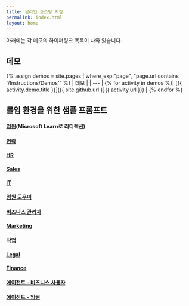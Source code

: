```yaml
---
title: 온라인 호스팅 지침
permalink: index.html
layout: home
---
```


아래에는 각 데모의 하이퍼링크 목록이 나와 있습니다.

## 데모

{% assign demos = site.pages | where_exp:"page", "page.url contains '/Instructions/Demos'" %}
| 데모 |
| --- |
{% for activity in demos  %}| [{{ activity.demo.title }}]({{ site.github.url }}{{ activity.url }}) |
{% endfor %}

## 몰입 환경을 위한 샘플 프롬프트

#### [임원](https://learn.microsoft.com/en-us/training/modules/envision-new-ideas-with-microsoft-365-copilot/)(Microsoft Learn로 리디렉션)

#### [연락](https://microsoftlearning.github.io/MS-4021-Copilot-Immersion-Experience/Instructions/Prompts/Communications-Prompts.html)

#### [HR](https://microsoftlearning.github.io/MS-4021-Copilot-Immersion-Experience/Instructions/Prompts/HR-Prompts.html)

#### [Sales](https://microsoftlearning.github.io/MS-4021-Copilot-Immersion-Experience/Instructions/Prompts/Sales-Prompts.html)

#### [IT](https://microsoftlearning.github.io/MS-4021-Copilot-Immersion-Experience/Instructions/Prompts/IT-Prompts.html)

#### [임원 도우미](https://microsoftlearning.github.io/MS-4021-Copilot-Immersion-Experience/Instructions/Prompts/EA-Prompts.html)

#### [비즈니스 관리자](https://microsoftlearning.github.io/MS-4021-Copilot-Immersion-Experience/Instructions/Prompts/Business-Manager-Prompts.html)

#### [Marketing](https://microsoftlearning.github.io/MS-4021-Copilot-Immersion-Experience/Instructions/Prompts/Marketing-Prompts.html)

#### [작업](https://microsoftlearning.github.io/MS-4021-Copilot-Immersion-Experience/Instructions/Prompts/Operations-Prompts.html)

#### [Legal](https://microsoftlearning.github.io/MS-4021-Copilot-Immersion-Experience/Instructions/Prompts/Legal-Prompts.html)
          

#### [Finance](https://microsoftlearning.github.io/MS-4021-Copilot-Immersion-Experience/Instructions/Prompts/Finance-Prompts.html)

#### [에이전트 - 비즈니스 사용자](https://microsoftlearning.github.io/MS-4021-Copilot-Immersion-Experience/Instructions/Prompts/EU-Agents.html)

#### [에이전트 - 임원](https://microsoftlearning.github.io/MS-4021-Copilot-Immersion-Experience/Instructions/Prompts/Exec-Agents.html)